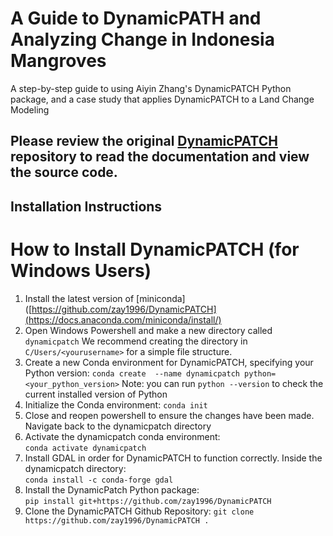 # A Guide to DynamicPATH and Analyzing Change in Indonesia Mangroves
A step-by-step guide to using Aiyin Zhang's DynamicPATCH Python package, and a case study that applies DynamicPATCH to a Land Change Modeling  

## Please review the original [DynamicPATCH](https://github.com/zay1996/DynamicPATCH) repository to read the documentation and view the source code.

## Installation Instructions  
# How to Install DynamicPATCH (for Windows Users)
1. Install the latest version of [miniconda]([https://github.com/zay1996/DynamicPATCH](https://docs.anaconda.com/miniconda/install/)  
2. Open Windows Powershell and make a new directory called ```dynamicpatch``` We recommend creating the directory in ```C/Users/<yourusername>``` for a simple file structure.
3. Create a new Conda environment for DynamicPATCH, specifying your Python version:
   ```conda create  --name dynamicpatch python=<your_python_version>```
   Note: you can run ```python --version``` to check the current installed version of Python
4. Initialize the Conda environment:
   ```conda init```  
5. Close and reopen powershell to ensure the changes have been made. Navigate back to the dynamicpatch directory  
6. Activate the dynamicpatch conda environment:  
  ```conda activate dynamicpatch```
7. Install GDAL in order for DynamicPATCH to function correctly. Inside the dynamicpatch directory:  
  ```conda install -c conda-forge gdal```  
8. Install the DynamicPatch Python package:  
  ```pip install git+https://github.com/zay1996/DynamicPATCH```  
9. Clone the DynamicPATCH Github Repository:
  ```git clone https://github.com/zay1996/DynamicPATCH .```
